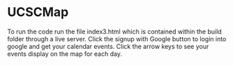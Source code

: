 # UCSCMap
 To run the code run the file index3.html which is contained within the build folder through a live server. Click the signup with Google button to login into google and get your calendar events. Click the arrow keys to see your events display on the map for each day.
